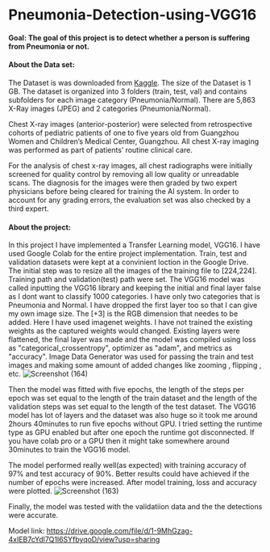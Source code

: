 # Pneumonia-Detection-using-VGG16

#### Goal: The goal of this project is to detect whether a person is suffering from Pneumonia or not.

#### About the Data set:
The Dataset is was downloaded from [Kaggle](https://www.kaggle.com/paultimothymooney/chest-xray-pneumonia). The size of the Dataset is 1 GB. 
The dataset is organized into 3 folders (train, test, val) and contains subfolders for each image category (Pneumonia/Normal). There are 5,863 X-Ray images (JPEG) and 2 categories (Pneumonia/Normal).

Chest X-ray images (anterior-posterior) were selected from retrospective cohorts of pediatric patients of one to five years old from Guangzhou Women and Children’s Medical Center, Guangzhou. All chest X-ray imaging was performed as part of patients’ routine clinical care.

For the analysis of chest x-ray images, all chest radiographs were initially screened for quality control by removing all low quality or unreadable scans. The diagnosis for the images were then graded by two expert physicians before being cleared for training the AI system. In order to account for any grading errors, the evaluation set was also checked by a third expert.

#### About the project:
In this project I have implemented a Transfer Learning model, VGG16. I have used Google Colab for the entire project implementation. Train, test and validation datasets were kept at a convinient loction in the Google Drive. The initial step was to resize all the images of the training file to [224,224]. Training path and validation(test) path were set. The VGG16 model was called inputting the VGG16 library and keeping the initial and final layer false as I dont want to classify 1000 categories. I have only two categories that is Pneumonia and Normal. I have dropped the first layer too so that I can give my own image size. The [+3] is the RGB dimension that needes to be added. Here I have used imagenet weights. I have not trained the existing weights as the captured weights would changed. Existing layers were flattened, the final layer was made and the model was compiled using loss as "categorical_crossentropy", optimizer as "adam", and metrics as "accuracy". Image Data Generator was used for passing the train and test images and making some amount of added changes like zooming , flipping , etc.
![Screenshot (164)](https://user-images.githubusercontent.com/75041273/133292764-f680e34a-1121-4e7c-a5b8-b5d5d9a2617d.png)

Then the model was fitted with five epochs, the length of the steps per epoch was set equal to the length of the train dataset and the length of the validation steps was set equal to the length of the test dataset. The VGG16 model has lot of layers and the dataset was also huge so it took me around 2hours 40minutes to run five epochs without GPU. I tried setting the runtime type as GPU enabled but after one epoch the runtime got disconnected. If you have colab pro or a GPU then it might take somewhere around 30minutes to train the VGG16 model. 

The model performed really well(as expected) with training accuracy of 97% and test accuracy of 90%. Better results could have achieved if the number of epochs were increased. After model training, loss and accuracy were plotted. 
![Screenshot (163)](https://user-images.githubusercontent.com/75041273/133292014-5a5b4924-8136-409d-be0e-9caf8296ff40.png)

Finally, the model was tested with the validatiion data and the the detections were accurate.



Model link: https://drive.google.com/file/d/1-9MhGzag-4xIEB7cYdl7Q1l6SYfbyqoD/view?usp=sharing
